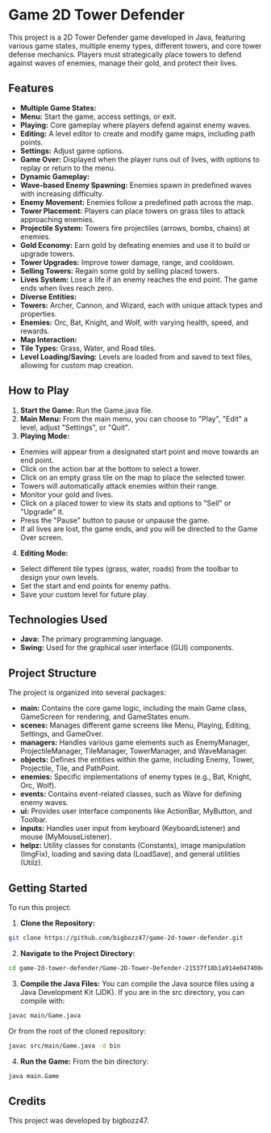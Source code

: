 # Game 2D Tower Defender
This project is a 2D Tower Defender game developed in Java, featuring various game states,
multiple enemy types, different towers, and core tower defense mechanics. Players must
strategically place towers to defend against waves of enemies, manage their gold, and protect
their lives.
## Features
- **Multiple Game States:**
 - **Menu:** Start the game, access settings, or exit.
 - **Playing:** Core gameplay where players defend against enemy waves.
 - **Editing:** A level editor to create and modify game maps, including path points.
 - **Settings:** Adjust game options.
 - **Game Over:** Displayed when the player runs out of lives, with options to replay or
 return to the menu.
- **Dynamic Gameplay:**
 - **Wave-based Enemy Spawning:** Enemies spawn in predefined waves with increasing
 difficulty.
 - **Enemy Movement:** Enemies follow a predefined path across the map.
 - **Tower Placement:** Players can place towers on grass tiles to attack approaching
 enemies.
 - **Projectile System:** Towers fire projectiles (arrows, bombs, chains) at enemies.
 - **Gold Economy:** Earn gold by defeating enemies and use it to build or upgrade
 towers.
 - **Tower Upgrades:** Improve tower damage, range, and cooldown.
 - **Selling Towers:** Regain some gold by selling placed towers.
 - **Lives System:** Lose a life if an enemy reaches the end point. The game ends when
 lives reach zero.
- **Diverse Entities:**
 - **Towers:** Archer, Cannon, and Wizard, each with unique attack types and properties.
 - **Enemies:** Orc, Bat, Knight, and Wolf, with varying health, speed, and rewards.
- **Map Interaction:**
 - **Tile Types:** Grass, Water, and Road tiles.
 - **Level Loading/Saving:** Levels are loaded from and saved to text files, allowing for
 custom map creation.
## How to Play
1. **Start the Game:** Run the Game.java file.
2. **Main Menu:** From the main menu, you can choose to "Play", "Edit" a level, adjust
 "Settings", or "Quit".
3. **Playing Mode:**
 - Enemies will appear from a designated start point and move towards an end point.
 - Click on the action bar at the bottom to select a tower.
 - Click on an empty grass tile on the map to place the selected tower.
 - Towers will automatically attack enemies within their range.
 - Monitor your gold and lives.
 - Click on a placed tower to view its stats and options to "Sell" or "Upgrade" it.
 - Press the "Pause" button to pause or unpause the game.
 - If all lives are lost, the game ends, and you will be directed to the Game Over screen.
4. **Editing Mode:**
 - Select different tile types (grass, water, roads) from the toolbar to design your own
 levels.
 - Set the start and end points for enemy paths.
 - Save your custom level for future play.
## Technologies Used
- **Java:** The primary programming language.
- **Swing:** Used for the graphical user interface (GUI) components.
## Project Structure
The project is organized into several packages:
- **main:** Contains the core game logic, including the main Game class, GameScreen for
 rendering, and GameStates enum.
- **scenes:** Manages different game screens like Menu, Playing, Editing, Settings, and
 GameOver.
- **managers:** Handles various game elements such as EnemyManager, ProjectileManager,
 TileManager, TowerManager, and WaveManager.
- **objects:** Defines the entities within the game, including Enemy, Tower, Projectile,
 Tile, and PathPoint.
- **enemies:** Specific implementations of enemy types (e.g., Bat, Knight, Orc, Wolf).
- **events:** Contains event-related classes, such as Wave for defining enemy waves.
- **ui:** Provides user interface components like ActionBar, MyButton, and Toolbar.
- **inputs:** Handles user input from keyboard (KeyboardListener) and mouse
 (MyMouseListener).
- **helpz:** Utility classes for constants (Constants), image manipulation (ImgFix), loading and
 saving data (LoadSave), and general utilities (Utilz).
## Getting Started
To run this project:
1. **Clone the Repository:**
 ```bash
 git clone https://github.com/bigbozz47/game-2d-tower-defender.git
 ```
2. **Navigate to the Project Directory:**
 ```bash
 cd game-2d-tower-defender/Game-2D-Tower-Defender-21537f18b1a914e047408e9b3bf76
 ```
3. **Compile the Java Files:**
 You can compile the Java source files using a Java Development Kit (JDK). If you are in
 the src directory, you can compile with:
 ```bash
 javac main/Game.java
 ```
 Or from the root of the cloned repository:
 ```bash
 javac src/main/Game.java -d bin
 ```
4. **Run the Game:**
 From the bin directory:
 ```bash
 java main.Game
 ```
## Credits
This project was developed by bigbozz47.
